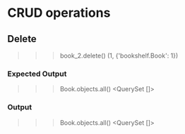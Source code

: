 
# CRUD operations

## Delete

>>> book_2.delete()
(1, {'bookshelf.Book': 1})

### Expected Output

>>> Book.objects.all()
<QuerySet []>

### Output

>>> Book.objects.all()
<QuerySet []>
